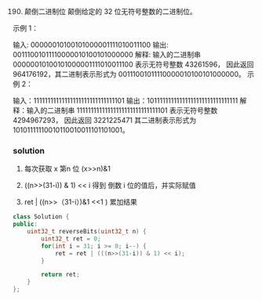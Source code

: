 190. 颠倒二进制位
颠倒给定的 32 位无符号整数的二进制位。

 

示例 1：

输入: 00000010100101000001111010011100
输出: 00111001011110000010100101000000
解释: 输入的二进制串 00000010100101000001111010011100 表示无符号整数 43261596，
      因此返回 964176192，其二进制表示形式为 00111001011110000010100101000000。
示例 2：

输入：11111111111111111111111111111101
输出：10111111111111111111111111111111
解释：输入的二进制串 11111111111111111111111111111101 表示无符号整数 4294967293，
      因此返回 3221225471 其二进制表示形式为 10101111110010110010011101101001。

### solution
1. 每次获取 x 第n 位
(x>>n)&1

2. ((n>>(31-i)) & 1) << i  得到 倒数 i 位的值后，并实际赋值

3. ret | ((n>>（31-i）)&1 <<1 ) 
累加结果




```c++
class Solution {
public:
    uint32_t reverseBits(uint32_t n) {
        uint32_t ret = 0;
        for(int i = 31; i >= 0; i--) {
            ret = ret | (((n>>(31-i)) & 1) << i);
        }

        return ret;
    }
};


```
